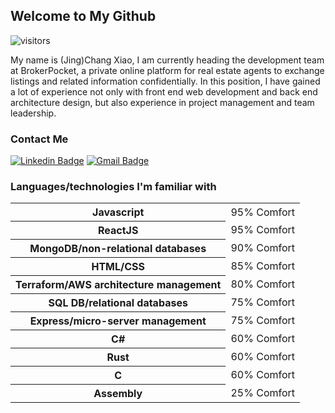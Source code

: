 ## Welcome to My Github

![visitors](https://visitor-badge.glitch.me/badge?page_id=sinsinkun.sinsinkun)

My name is (Jing)Chang Xiao, I am currently heading the development team at BrokerPocket, a private online platform for real estate agents to exchange listings and related information confidentially. In this position, I have gained a lot of experience not only with front end web development and back end architecture design, but also experience in project management and team leadership.

### Contact Me

[![Linkedin Badge](https://img.shields.io/badge/-LinkedIn-242424?style=for-the-badge&labelColor=0e76a8&logo=linkedin&logoColor=ffffff)](https://www.linkedin.com/in/jingchang-xiao/)
[![Gmail Badge](https://img.shields.io/badge/-chang.x1994@gmail.com-242424?style=for-the-badge&labelColor=c0392b&logo=gmail&logoColor=ffffff)](mailto:chang.x1994@gmail.com)


### Languages/technologies I'm familiar with
<table>
  <tr>
    <th>Javascript</th>
    <td>95% Comfort</td>
  </tr>
  <tr>
    <th>ReactJS</th>
    <td>95% Comfort</td>
  </tr>
  <tr>
    <th>MongoDB/non-relational databases</th>
    <td>90% Comfort</td>
  </tr>
  <tr>
    <th>HTML/CSS</th>
    <td>85% Comfort</td>
  </tr>
  <tr>
    <th>Terraform/AWS architecture management</th>
    <td>80% Comfort</td>
  </tr>
  <tr>
    <th>SQL DB/relational databases</th>
    <td>75% Comfort</td>
  </tr>
  <tr>
    <th>Express/micro-server management</th>
    <td>75% Comfort</td>
  </tr>
  <tr>
    <th>C#</th>
    <td>60% Comfort</td>
  </tr>
  <tr>
    <th>Rust</th>
    <td>60% Comfort</td>
  </tr>
  <tr>
    <th>C</th>
    <td>60% Comfort</td>
  </tr>
  <tr>
    <th>Assembly</th>
    <td>25% Comfort</td>
  </tr>
</table>

